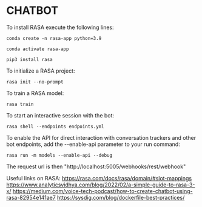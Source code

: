 # CHATBOT

To install RASA execute the following lines:

<code>conda create -n rasa-app python=3.9</code>

<code>conda activate rasa-app</code>

<code>pip3 install rasa</code>

To initialize a RASA project:

<code>rasa init --no-prompt</code>

To train a RASA model:

<code>rasa train</code>

To start an interactive session with the bot:

<code>rasa shell --endpoints endpoints.yml</code>

To enable the API for direct interaction with conversation trackers and other bot endpoints, add the --enable-api parameter to your run command:

<code>rasa run -m models --enable-api --debug</code>

The request url is then "http://localhost:5005/webhooks/rest/webhook"

Useful links on RASA:
https://rasa.com/docs/rasa/domain/#slot-mappings
https://www.analyticsvidhya.com/blog/2022/02/a-simple-guide-to-rasa-3-x/
https://medium.com/voice-tech-podcast/how-to-create-chatbot-using-rasa-82954e141ae7
https://sysdig.com/blog/dockerfile-best-practices/
